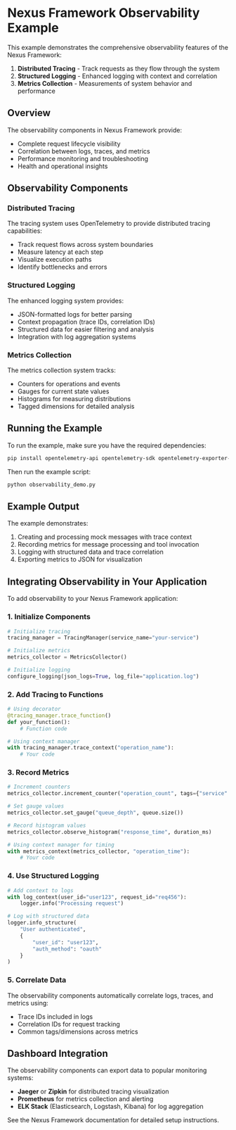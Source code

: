 # Nexus Framework Observability Example

This example demonstrates the comprehensive observability features of the Nexus Framework:

1. **Distributed Tracing** - Track requests as they flow through the system
2. **Structured Logging** - Enhanced logging with context and correlation
3. **Metrics Collection** - Measurements of system behavior and performance

## Overview

The observability components in Nexus Framework provide:

- Complete request lifecycle visibility
- Correlation between logs, traces, and metrics
- Performance monitoring and troubleshooting
- Health and operational insights

## Observability Components

### Distributed Tracing

The tracing system uses OpenTelemetry to provide distributed tracing capabilities:

- Track request flows across system boundaries
- Measure latency at each step
- Visualize execution paths
- Identify bottlenecks and errors

### Structured Logging

The enhanced logging system provides:

- JSON-formatted logs for better parsing
- Context propagation (trace IDs, correlation IDs)
- Structured data for easier filtering and analysis
- Integration with log aggregation systems

### Metrics Collection

The metrics collection system tracks:

- Counters for operations and events
- Gauges for current state values
- Histograms for measuring distributions
- Tagged dimensions for detailed analysis

## Running the Example

To run the example, make sure you have the required dependencies:

```bash
pip install opentelemetry-api opentelemetry-sdk opentelemetry-exporter-otlp
```

Then run the example script:

```bash
python observability_demo.py
```

## Example Output

The example demonstrates:

1. Creating and processing mock messages with trace context
2. Recording metrics for message processing and tool invocation
3. Logging with structured data and trace correlation
4. Exporting metrics to JSON for visualization

## Integrating Observability in Your Application

To add observability to your Nexus Framework application:

### 1. Initialize Components

```python
# Initialize tracing
tracing_manager = TracingManager(service_name="your-service")

# Initialize metrics
metrics_collector = MetricsCollector()

# Initialize logging
configure_logging(json_logs=True, log_file="application.log")
```

### 2. Add Tracing to Functions

```python
# Using decorator
@tracing_manager.trace_function()
def your_function():
    # Function code

# Using context manager
with tracing_manager.trace_context("operation_name"):
    # Your code
```

### 3. Record Metrics

```python
# Increment counters
metrics_collector.increment_counter("operation_count", tags={"service": "auth"})

# Set gauge values
metrics_collector.set_gauge("queue_depth", queue.size())

# Record histogram values
metrics_collector.observe_histogram("response_time", duration_ms)

# Using context manager for timing
with metrics_context(metrics_collector, "operation_time"):
    # Your code
```

### 4. Use Structured Logging

```python
# Add context to logs
with log_context(user_id="user123", request_id="req456"):
    logger.info("Processing request")

# Log with structured data
logger.info_structure(
    "User authenticated", 
    {
        "user_id": "user123",
        "auth_method": "oauth"
    }
)
```

### 5. Correlate Data

The observability components automatically correlate logs, traces, and metrics using:

- Trace IDs included in logs
- Correlation IDs for request tracking
- Common tags/dimensions across metrics

## Dashboard Integration

The observability components can export data to popular monitoring systems:

- **Jaeger** or **Zipkin** for distributed tracing visualization
- **Prometheus** for metrics collection and alerting
- **ELK Stack** (Elasticsearch, Logstash, Kibana) for log aggregation

See the Nexus Framework documentation for detailed setup instructions.
